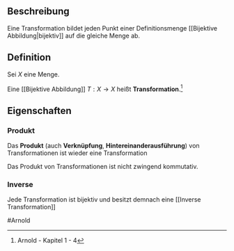 ## Beschreibung
Eine Transformation bildet jeden Punkt einer Definitionsmenge [[Bijektive Abbildung|bijektiv]]  auf die gleiche Menge ab.

## Definition
Sei $X$ eine Menge.

Eine [[Bijektive Abbildung]] $T:X \to X$ heißt **Transformation**.[^1]

## Eigenschaften
### Produkt
Das **Produkt** (auch **Verknüpfung**, **Hintereinanderausführung**)  von Transformationen ist wieder eine Transformation

Das Produkt von Transformationen ist nicht zwingend kommutativ.

### Inverse
Jede Transformation ist bijektiv und besitzt demnach eine [[Inverse Transformation]]

#Arnold 
[^1]: Arnold - Kapitel 1 - 4